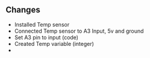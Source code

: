
## Changes 
- Installed Temp sensor 
- Connected Temp sensor to A3 Input, 5v and ground
- Set A3 pin to input (code)
- Created Temp variable (integer)
- 